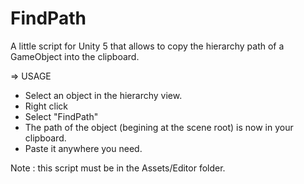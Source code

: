 # FindPath
A little script for Unity 5 that allows to copy the hierarchy path of a GameObject into the clipboard.


=> USAGE
- Select an object in the hierarchy view.
- Right click
- Select "FindPath"
- The path of the object (begining at the scene root) is now in your clipboard.
- Paste it anywhere you need.

Note : this script must be in the Assets/Editor folder.
